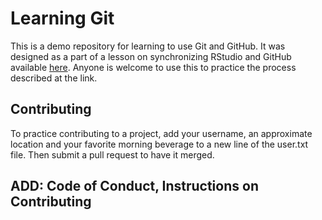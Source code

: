 # Learning Git
This is a demo repository for learning to use Git and GitHub. It was designed as a part of a lesson on synchronizing RStudio and GitHub available [here](https://npaterno.github.io/left_coast_stats/open_source_workflow.html). Anyone is welcome to use this to practice the process described at the link. 

## Contributing
To practice contributing to a project, add your username, an approximate location and  your favorite morning beverage to a new line of the user.txt file. Then submit a pull request to have it merged. 

## ADD: Code of Conduct, Instructions on Contributing

